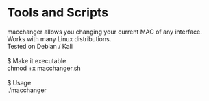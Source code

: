 # Tools and Scripts

macchanger allows you changing your current MAC of any interface.
</br>
Works with many Linux distributions.
</br>
Tested on Debian / Kali
</br>
</br>
$ Make it executable</br>
chmod +x macchanger.sh
</br>
</br>
$ Usage</br>
./macchanger <INTERFACE> <NEW-MAC XX:XX:XX:XX:XX:XX>
